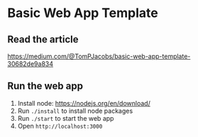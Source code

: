# Basic Web App Template

## Read the article
https://medium.com/@TomPJacobs/basic-web-app-template-30682de9a834

## Run the web app
1. Install node: https://nodejs.org/en/download/
2. Run `./install` to install node packages
3. Run `./start` to start the web app
4. Open `http://localhost:3000`
